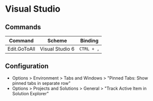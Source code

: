 # Visual Studio
## Commands
| Command | Scheme | Binding |
|---|---|---|
| Edit.GoToAll | Visual Studio 6 | `CTRL + ,` |

## Configuration
- Options > Environment > Tabs and Windows > "Pinned Tabs: Show pinned tabs in separate row"
- Options > Projects and Solutions > General > "Track Active Item in Solution Explorer"